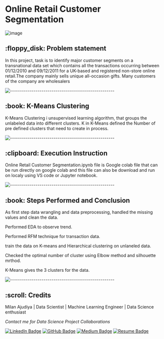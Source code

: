 
<h1> Online Retail Customer Segmentation </h1>

![image](https://user-images.githubusercontent.com/98526274/204746185-71ebe0c0-f4b8-47bc-bf05-7f021e6db891.png)


<h2> :floppy_disk: Problem statement </h2>
In this project, task is to identify major customer segments on a transnational data set which contains all the transactions occurring between 01/12/2010 and 09/12/2011 for a UK-based and registered non-store online retail.The company mainly sells unique all-occasion gifts. Many customers of the company are wholesalers


![-----------------------------------------------------](https://raw.githubusercontent.com/andreasbm/readme/master/assets/lines/rainbow.png)

<h2> :book: K-Means Clustering </h2>
K-Means Clustering i unsupervised learning algorithm, that groups the unlabeled data into different clusters. K in K-Means defined the Number of pre defined clusters
that need to create in process.

![-----------------------------------------------------](https://raw.githubusercontent.com/andreasbm/readme/master/assets/lines/rainbow.png)

<h2> :clipboard: Execution Instruction</h2>

Online Retail Customer Segmentation.ipynb file is Google colab file that can be run directly on google colab and this file can also be download and run on localy using VS code or Jupyter notebook.

![-----------------------------------------------------](https://raw.githubusercontent.com/andreasbm/readme/master/assets/lines/rainbow.png)

<h2> :book: Steps Performed and Conclusion </h2>

As first step data wrangling and data preprocessing, handled the missing values and clean the data.

Performed EDA to observe trend.

Performed RFM technique for transaction data.

train the data on K-means and Hierarchical clustering on unlaneled data.

Checked the optimal number of cluster using Elbow method and silhouette mrthod.

K-Means gives the 3 clusters for the data.

![-----------------------------------------------------](https://raw.githubusercontent.com/andreasbm/readme/master/assets/lines/rainbow.png)


<h2 id="credits"> :scroll: Credits</h2>

Milan Ajudiya | Data Scientist | Machine Learning Engineer | Data Science enthusiast

<p> <i> Contact me for Data Science Project Collaborations</i></p>


[![LinkedIn Badge](https://img.shields.io/badge/LinkedIn-0077B5?style=for-the-badge&logo=linkedin&logoColor=white)](https://www.linkedin.com/in/milan-ajudiya)
[![GitHub Badge](https://img.shields.io/badge/GitHub-100000?style=for-the-badge&logo=github&logoColor=white)](https://github.com/milanajudiya)
[![Medium Badge](https://img.shields.io/badge/Medium-1DA1F2?style=for-the-badge&logo=medium&logoColor=white)](https://medium.com/me/stories/public)
[![Resume Badge](https://img.shields.io/badge/resume-0077B5?style=for-the-badge&logo=resume&logoColor=white)](https://drive.google.com/file/d/1SQH0Hi2GxmWMB2ia-IDDtpIV2cZzvRL2/view?usp=sharing)
